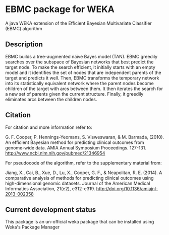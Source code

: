 # EBMC package for WEKA
A java WEKA extension of the Efficient Bayesian Multivariate Classifier (EBMC) algorithm

## Description
EBMC builds a tree-augmented naïve Bayes model (TAN). EBMC greedily searches over the subspace of Bayesian networks that best predict the target node. To make the search efficient, it initially starts with an empty model and it identifies the set of nodes that are independent parents of the target and predicts it well. Then, EBMC transforms the temporary network into its statistically equivalent network where the parent nodes become children of the target with arcs between them. It then iterates the search for a new set of parents given the current structure. Finally, it greedily eliminates arcs between the children nodes.

## Citation
For citation and more information refer to:

G. F. Cooper, P. Hennings-Yeomans, S. Visweswaran, & M. Barmada, (2010). An efficient Bayesian method for predicting clinical outcomes from genome-wide data. AMIA Annual Symposium Proceedings. 127-131. http://www.ncbi.nlm.nih.gov/pubmed/21346954

For pseudocode of the algorithm, refer to the supplementary material from:

Jiang, X., Cai, B., Xue, D., Lu, X., Cooper, G. F., & Neapolitan, R. E. (2014). A comparative analysis of methods for predicting clinical outcomes using high-dimensional genomic datasets. Journal of the American Medical Informatics Association, 21(e2), e312–e319. http://doi.org/10.1136/amiajnl-2013-002358

## Current development status
This package is an un-official weka package that can be installed using Weka's Package Manager
